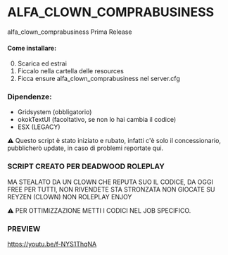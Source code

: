# ALFA_CLOWN_COMPRABUSINESS
alfa_clown_comprabusiness 
Prima Release

#### Come installare:
0. Scarica ed estrai
1. Ficcalo nella cartella delle resources
2. Ficca ensure alfa_clown_comprabusiness nel server.cfg

### Dipendenze:
* Gridsystem (obbligatorio)
* okokTextUI (facoltativo, se non lo hai cambia il codice)
* ESX (LEGACY)

:warning: Questo script è stato iniziato e rubato, infatti c'è solo il concessionario, pubblicherò update, in caso di problemi reportate qui.

### SCRIPT CREATO PER DEADWOOD ROLEPLAY
 MA STEALATO DA UN CLOWN CHE REPUTA SUO IL CODICE,
 DA OGGI FREE PER TUTTI, NON RIVENDETE STA STRONZATA
 NON GIOCATE SU REYZEN (CLOWN) NON ROLEPLAY
 ENJOY
 
:warning: PER OTTIMIZZAZIONE METTI I CODICI NEL JOB SPECIFICO.

### PREVIEW
https://youtu.be/f-NYS1ThqNA
